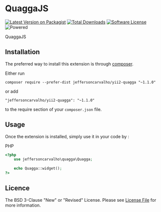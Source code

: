 QuaggaJS
========
[![Latest Version on Packagist][ico-version]][link-packagist]
[![Total Downloads][ico-downloads]][link-downloads]
[![Software License][ico-license]](LICENSE.md)
![Powered][ico-jefferson]

[ico-version]: https://img.shields.io/packagist/v/jeffersoncarvalho/yii2-quagga.svg?style=flat-square
[ico-license]: https://img.shields.io/github/license/jscarvalho76/yii2-quagga.svg?style=flat-square
[ico-downloads]: https://img.shields.io/packagist/dt/jeffersoncarvalho/yii2-quagga.svg?style=flat-square

[ico-jefferson]:https://img.shields.io/badge/Powered_by-Jefferson_Carvalho-orange.svg?style=flat-square

[GitHub All Releases]:https://img.shields.io/github/downloads/jscarvalho76/yii2-quagga/total.svg?label=downloads%20Git&style=flat-square

[link-packagist]: https://packagist.org/packages/jeffersoncarvalho/yii2-quagga
[link-downloads]: https://packagist.org/packages/jeffersoncarvalho/yii2-quagga
[link-author]: https://github.com/jscarvalho76
[link-contributors]: ../../contributors

QuaggaJS

Installation
------------

The preferred way to install this extension is through [composer](http://getcomposer.org/download/).

Either run

```
composer require --prefer-dist jeffersoncarvalho/yii2-quagga "~1.1.0"
```

or add

```
"jeffersoncarvalho/yii2-quagga": "~1.1.0"
```

to the require section of your `composer.json` file.


Usage
-----

Once the extension is installed, simply use it in your code by  :

PHP
```php
<?php
    use jeffersoncarvalho\quagga\Quagga;
   
    echo Quagga::widget(); 
?>

```
## Licence

The BSD 3-Clause "New" or "Revised" License. Please see [License File](LICENSE.md) for more information.



